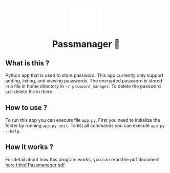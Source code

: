 <!---------------------------------[ Header ]---------------------------------->

<h1 align = 'center'>
    <img 
        src = './assets/logo.png' 
        height = '100' 
        width = '100' 
        alt = 'Icon' 
    />
    <br>
    Passmanager 🔑
    <br>
</h1>

## What is this ?

Python app that is used to store password. This app currently only support adding, listing, and viewing passwords. The encrypted password is stored in a file in home directory in `~/.password_manager`. To delete the password just delete file in there.

## How to use ?

To run this app you can execute file `app.py`. First you need to initialize the folder by running `app.py init`. To list all commands you can execute `app.py --help`.

## How it works ?

For detail about how this program works, you can read the pdf document [here titled Passmanager.pdf](./Passmanager.pdf).
